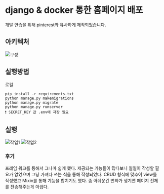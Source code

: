 # django & docker 통한 홈페이지 배포

개발 연습을 위해 pinterest와 유사하게 제작되었습니다.

## 아키텍처

![구성](https://user-images.githubusercontent.com/86402585/177923336-068efd3c-197e-426a-97a0-68ec00fb322f.jpg)

## 실행방법

로컬

>

    pip install -r requirements.txt
    python manage.py makemigrations
    python manage.py migrate
    python manage.py runserver
    ❗ SECRET_KEY 값 .env에 저장 필요

## 실행

![작업1](https://user-images.githubusercontent.com/86402585/177924793-76f5fb8f-be39-403d-85fd-22fc1694976e.png)
![작업2](https://user-images.githubusercontent.com/86402585/177924800-9075e109-a056-44d9-bece-c5f3ce563704.png)

### 후기

프레임 워크를 통해서 그나마 쉽게 했다. 제공되는 기능들이 많다보니 일일이 작성할 필요가 없었으며 그냥 가져다 쓰는 식을 통해 작성되었다. CRUD 형식에 맞추어 view를 작성했고 Mixin를 통해 기능을 합치기도 했다. 좀 아쉬운건 변화가 생기면 페이지 전체를 전송해주는게 아쉽다.
